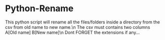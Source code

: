 # Python-Rename
This python script will rename all the files/folders inside a directory from the csv from old name to new name.\n
The csv must contains two columns A[Old name] B[New name]\n
Dont FORGET the extensions if any...

